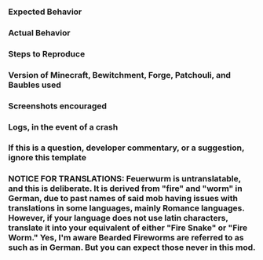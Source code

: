 ### Expected Behavior


### Actual Behavior


### Steps to Reproduce


### Version of Minecraft, Bewitchment, Forge, Patchouli, and Baubles used


### Screenshots encouraged


### Logs, in the event of a crash


### If this is a question, developer commentary, or a suggestion, ignore this template


### NOTICE FOR TRANSLATIONS: Feuerwurm is untranslatable, and this is deliberate. It is derived from "fire" and "worm" in German, due to past names of said mob having issues with translations in some languages, mainly Romance languages. However, if your language does not use latin characters, translate it into your equivalent of either "Fire Snake" or "Fire Worm." Yes, I'm aware Bearded Fireworms are referred to as such as in German. But you can expect those never in this mod.
